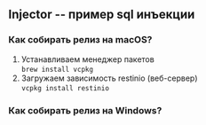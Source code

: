 ## Injector -- пример sql инъекции

### Как собирать релиз на macOS?
1. Устанавливаем менеджер пакетов  
   `brew install vcpkg`
2. Загружаем зависимость restinio (веб-сервер)  
   `vcpkg install restinio`

### Как собирать релиз на Windows?